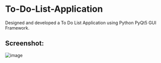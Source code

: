 # To-Do-List-Application
Designed and developed a To Do List Application using Python PyQt5 GUI Framework.

## Screenshot:

![image](https://user-images.githubusercontent.com/78471553/139436604-9be66775-ea47-47fd-8772-c903a6aee5cb.png)

